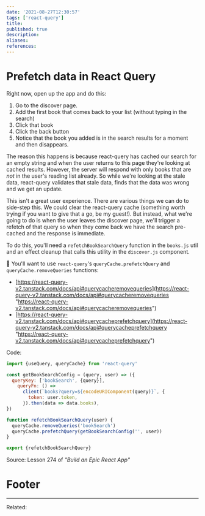 ```yaml
---
date: '2021-08-27T12:30:57'
tags: ['react-query']
title: 
published: true
description:
aliases:
references:
---
```


# Prefetch data in React Query
Right now, open up the app and do this:

1.  Go to the discover page.
2.  Add the first book that comes back to your list (without typing in the search)
3.  Click that book
4.  Click the back button
5.  Notice that the book you added is in the search results for a moment and then disappears.

The reason this happens is because react-query has cached our search for an empty string and when the user returns to this page they're looking at cached results. However, the server will respond with only books that are _not_ in the user's reading list already. So while we're looking at the stale data, react-query validates that stale data, finds that the data was wrong and we get an update.

This isn't a great user experience. There are various things we can do to side-step this. We could clear the react-query cache (something worth trying if you want to give that a go, be my guest!). But instead, what we're going to do is when the user leaves the discover page, we'll trigger a refetch of that query so when they come back we have the search pre-cached and the response is immediate.

To do this, you'll need a `refetchBookSearchQuery` function in the `books.js` util and an effect cleanup that calls this utility in the `discover.js` component.

📜 You'll want to use `react-query`'s `queryCache.prefetchQuery` and `queryCache.removeQueries` functions:

-   [https://react-query-v2.tanstack.com/docs/api#querycacheremovequeries](https://react-query-v2.tanstack.com/docs/api#querycacheremovequeries "https://react-query-v2.tanstack.com/docs/api#querycacheremovequeries")
-   [https://react-query-v2.tanstack.com/docs/api#querycacheprefetchquery](https://react-query-v2.tanstack.com/docs/api#querycacheprefetchquery "https://react-query-v2.tanstack.com/docs/api#querycacheprefetchquery")

Code:
```js
import {useQuery, queryCache} from 'react-query'

const getBookSearchConfig = (query, user) => ({
  queryKey: ['bookSearch', {query}],
    queryFn: () =>
      client(`books?query=${encodeURIComponent(query)}`, {
        token: user.token,
      }).then(data => data.books),
})

function refetchBookSearchQuery(user) {
  queryCache.removeQueries('bookSearch')
  queryCache.prefetchQuery(getBookSearchConfig('', user))
}

export {refetchBookSearchQuery}
```

Source: Lesson 274 of *"Build an Epic React App"*

# Footer
---
Related: 